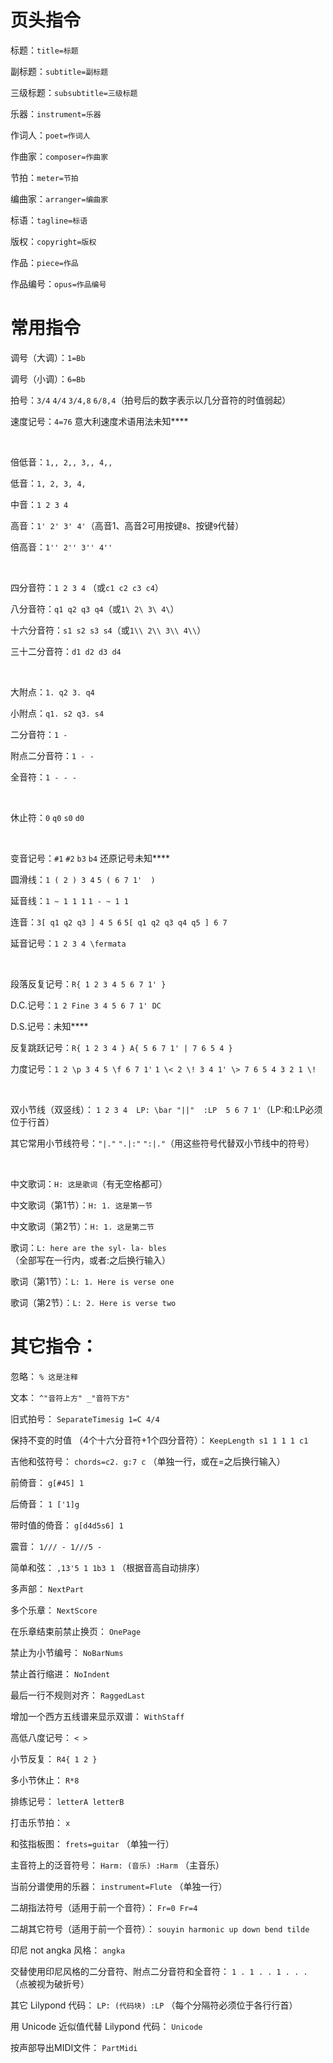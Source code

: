 # 页头指令
标题：`title=标题`

副标题：`subtitle=副标题`

三级标题：`subsubtitle=三级标题`

乐器：`instrument=乐器`

作词人：`poet=作词人`

作曲家：`composer=作曲家`

节拍：`meter=节拍`

编曲家：`arranger=编曲家`

标语：`tagline=标语`

版权：`copyright=版权`

作品：`piece=作品`

作品编号：`opus=作品编号`

# 常用指令
调号（大调）：`1=Bb`

调号（小调）：`6=Bb`

拍号：`3/4`		`4/4`		`3/4,8`    `6/8,4`（拍号后的数字表示以几分音符的时值弱起）

速度记号：`4=76` 意大利速度术语用法未知****

&nbsp;

倍低音：`1,, 2,, 3,, 4,,`

低音：`1, 2, 3, 4,`

中音：`1 2 3 4`

高音：`1' 2' 3' 4'`（高音1、高音2可用按键`8`、按键`9`代替）

倍高音：`1'' 2'' 3'' 4''`

&nbsp;

四分音符：`1 2 3 4` （或`c1 c2 c3 c4`）

八分音符：`q1 q2 q3 q4`（或`1\ 2\ 3\ 4\`）

十六分音符：`s1 s2 s3 s4`（或`1\\ 2\\ 3\\ 4\\`）

三十二分音符：`d1 d2 d3 d4`

&nbsp;

大附点：`1. q2 3. q4`

小附点：`q1. s2 q3. s4`

二分音符：`1 -`

附点二分音符：`1 - -`

全音符：`1 - - -`

&nbsp;

休止符：`0` `q0` `s0` `d0`

&nbsp;

变音记号：`#1` `#2` `b3` `b4` 还原记号未知****

圆滑线：`1 ( 2 ) 3 4`		`5 ( 6 7 1'  )`

延音线：`1 ~ 1 1 1`		`1 - ~ 1 1`

连音：`3[ q1 q2 q3 ] 4 5 6`		`5[ q1 q2 q3 q4 q5 ] 6 7`

延音记号：`1 2 3 4 \fermata`

&nbsp;

段落反复记号：`R{ 1 2 3 4 5 6 7 1' }`

D.C.记号：`1 2 Fine 3 4 5 6 7 1' DC`

D.S.记号：未知****

反复跳跃记号：`R{ 1 2 3 4 } A{ 5 6 7 1' | 7 6 5 4 }`

力度记号：`1 2 \p 3 4 5 \f 6 7 1'`		`1 \< 2 \! 3 4 1' \> 7 6 5 4 3 2 1 \!`

&nbsp;

双小节线（双竖线）：
`1 2 3 4 
LP: \bar "||" 
:LP 
5 6 7 1'`（LP:和:LP必须位于行首）

其它常用小节线符号：`"|."` `".|:"` `":|."`（用这些符号代替双小节线中的符号）

&nbsp;

中文歌词：`H: 这是歌词`（有无空格都可）

中文歌词（第1节）：`H: 1. 这是第一节`

中文歌词（第2节）：`H: 1. 这是第二节`

歌词：`L: here are the syl- la- bles`（全部写在一行内，或者:之后换行输入）

歌词（第1节）：`L: 1. Here is verse one`

歌词（第2节）：`L: 2. Here is verse two`

# 其它指令：
忽略： `% 这是注释`

文本： `^"音符上方" _"音符下方"`

旧式拍号： `SeparateTimesig 1=C 4/4`

保持不变的时值 （4个十六分音符+1个四分音符）： `KeepLength s1 1 1 1 c1`

吉他和弦符号： `chords=c2. g:7 c` （单独一行，或在=之后换行输入）

前倚音： `g[#45] 1`

后倚音： `1 ['1]g`

带时值的倚音： `g[d4d5s6] 1`

震音： `1/// - 1///5 -`

简单和弦： `,13'5 1 1b3 1` （根据音高自动排序）

多声部： `NextPart`

多个乐章： `NextScore`

在乐章结束前禁止换页： `OnePage`

禁止为小节编号： `NoBarNums`

禁止首行缩进： `NoIndent`

最后一行不规则对齐： `RaggedLast`

增加一个西方五线谱来显示双谱： `WithStaff`

高低八度记号： `< >`

小节反复： `R4{ 1 2 }`

多小节休止： `R*8`

排练记号： `letterA letterB`

打击乐节拍： `x`

和弦指板图： `frets=guitar` （单独一行）

主音符上的泛音符号： `Harm: (音乐) :Harm` （主音乐）

当前分谱使用的乐器： `instrument=Flute` （单独一行）

二胡指法符号（适用于前一个音符）： `Fr=0 Fr=4`

二胡其它符号（适用于前一个音符）： `souyin harmonic up down bend tilde`

印尼 not angka 风格： `angka`

交替使用印尼风格的二分音符、附点二分音符和全音符： `1 . 1 . . 1 . . .` （点被视为破折号）

其它 Lilypond 代码： `LP: (代码块) :LP` （每个分隔符必须位于各行行首）

用 Unicode 近似值代替 Lilypond 代码： `Unicode`

按声部导出MIDI文件： `PartMidi`
